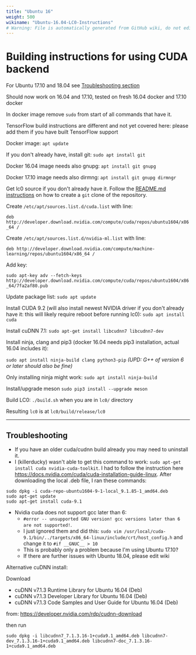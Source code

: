 ```yaml
---
title: "Ubuntu 16"
weight: 500
wikiname: "Ubuntu-16.04-LC0-Instructions"
# Warning: File is automatically generated from GitHub wiki, do not edit by hand.
---
```

# Building instructions for using CUDA backend

For Ubuntu 17.10 and 18.04 see [Troubleshooting section](#troubleshooting)

Should now work on 16.04 and 17.10, tested on fresh 16.04 docker and 17.10 docker

In docker image remove `sudo` from start of all commands that have it.

TensorFlow build instructions are different and not yet covered here: please add them if you have built TensorFlow support

Docker image: `apt update`

If you don't already have, install git:
`sudo apt install git`

Docker 16.04 image needs also  gnupg: `apt install git gnupg`

Docker 17.10 image needs also dirmng: `apt install git gnupg dirmngr`

Get lc0 source if you don't already have it. Follow the [README.md instructions](https://github.com/LeelaChessZero/lc0#downloading-source) on how to create a `git` clone of the repository.

Create `/etc/apt/sources.list.d/cuda.list` with line:

`deb http://developer.download.nvidia.com/compute/cuda/repos/ubuntu1604/x86_64 /`

Create `/etc/apt/sources.list.d/nvidia-ml.list` with line:

`deb http://developer.download.nvidia.com/compute/machine-learning/repos/ubuntu1604/x86_64 /`

Add key:

`sudo apt-key adv --fetch-keys http://developer.download.nvidia.com/compute/cuda/repos/ubuntu1604/x86_64/7fa2af80.pub`

Update package list: `sudo apt update`

Install CUDA 9.2 (will also install newest NVIDIA driver if you don't already have it: this will likely require reboot before running lc0):
`sudo apt install cuda`

Install cuDNN 7.1:
`sudo apt-get install libcudnn7 libcudnn7-dev`

Install ninja, clang and pip3 (docker 16.04 needs pip3 installation, actual 16.04 includes it):

`sudo apt install ninja-build clang python3-pip`
_(UPD: G++ of version 6 or later should also be fine)_

Only installing ninja might work: `sudo apt install ninja-build`

Install/upgrade meson
`sudo pip3 install --upgrade meson`

Build LC0: `./build.sh` when you are in `lc0/` directory

Resulting `lc0` is at `lc0/build/release/lc0`


***
## Troubleshooting

* If you have an older cuda/cudnn build already you may need to uninstall it. 
* I (killerducky) wasn't able to get this command to work: `sudo apt-get install cuda nvidia-cuda-toolkit`. I had to follow the instruction here https://docs.nvidia.com/cuda/cuda-installation-guide-linux. After downloading the local .deb file, I ran these commands:
```
sudo dpkg -i cuda-repo-ubuntu1604-9-1-local_9.1.85-1_amd64.deb 
sudo apt-get update
sudo apt-get install cuda-9.1
```
* Nvidia cuda does not support gcc later than 6: 
  * `#error -- unsupported GNU version! gcc versions later than 6 are not supported!`.
  * I just ignored them and did this: `sudo vim /usr/local/cuda-9.1/bin/../targets/x86_64-linux/include/crt/host_config.h` and change it to `#if __GNUC__ > 10`
  * This is probably only a problem because I'm using Ubuntu 17.10?
  * If there are further issues with Ubuntu 18.04, please edit wiki

Alternative cuDNN install:

Download
- cuDNN v7.1.3 Runtime Library for Ubuntu 16.04 (Deb)
- cuDNN v7.1.3 Developer Library for Ubuntu 16.04 (Deb)
- cuDNN v7.1.3 Code Samples and User Guide for Ubuntu 16.04 (Deb)

from: https://developer.nvidia.com/rdp/cudnn-download

then run

`sudo dpkg -i libcudnn7_7.1.3.16-1+cuda9.1_amd64.deb libcudnn7-dev_7.1.3.16-1+cuda9.1_amd64.deb libcudnn7-doc_7.1.3.16-1+cuda9.1_amd64.deb`